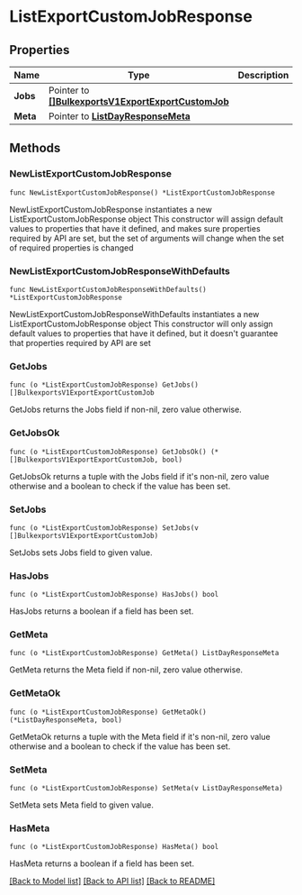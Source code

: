 # ListExportCustomJobResponse

## Properties

Name | Type | Description | Notes
------------ | ------------- | ------------- | -------------
**Jobs** | Pointer to [**[]BulkexportsV1ExportExportCustomJob**](BulkexportsV1ExportExportCustomJob.md) |  | [optional] 
**Meta** | Pointer to [**ListDayResponseMeta**](ListDayResponse_meta.md) |  | [optional] 

## Methods

### NewListExportCustomJobResponse

`func NewListExportCustomJobResponse() *ListExportCustomJobResponse`

NewListExportCustomJobResponse instantiates a new ListExportCustomJobResponse object
This constructor will assign default values to properties that have it defined,
and makes sure properties required by API are set, but the set of arguments
will change when the set of required properties is changed

### NewListExportCustomJobResponseWithDefaults

`func NewListExportCustomJobResponseWithDefaults() *ListExportCustomJobResponse`

NewListExportCustomJobResponseWithDefaults instantiates a new ListExportCustomJobResponse object
This constructor will only assign default values to properties that have it defined,
but it doesn't guarantee that properties required by API are set

### GetJobs

`func (o *ListExportCustomJobResponse) GetJobs() []BulkexportsV1ExportExportCustomJob`

GetJobs returns the Jobs field if non-nil, zero value otherwise.

### GetJobsOk

`func (o *ListExportCustomJobResponse) GetJobsOk() (*[]BulkexportsV1ExportExportCustomJob, bool)`

GetJobsOk returns a tuple with the Jobs field if it's non-nil, zero value otherwise
and a boolean to check if the value has been set.

### SetJobs

`func (o *ListExportCustomJobResponse) SetJobs(v []BulkexportsV1ExportExportCustomJob)`

SetJobs sets Jobs field to given value.

### HasJobs

`func (o *ListExportCustomJobResponse) HasJobs() bool`

HasJobs returns a boolean if a field has been set.

### GetMeta

`func (o *ListExportCustomJobResponse) GetMeta() ListDayResponseMeta`

GetMeta returns the Meta field if non-nil, zero value otherwise.

### GetMetaOk

`func (o *ListExportCustomJobResponse) GetMetaOk() (*ListDayResponseMeta, bool)`

GetMetaOk returns a tuple with the Meta field if it's non-nil, zero value otherwise
and a boolean to check if the value has been set.

### SetMeta

`func (o *ListExportCustomJobResponse) SetMeta(v ListDayResponseMeta)`

SetMeta sets Meta field to given value.

### HasMeta

`func (o *ListExportCustomJobResponse) HasMeta() bool`

HasMeta returns a boolean if a field has been set.


[[Back to Model list]](../README.md#documentation-for-models) [[Back to API list]](../README.md#documentation-for-api-endpoints) [[Back to README]](../README.md)


